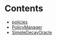 

# Contents
- [policies](/src/modules/reward-policies/policies)
- [PolicyManager](PolicyManager.sol/contract.PolicyManager.md)
- [SimpleDecayOracle](SimpleDecayOracle.sol/contract.SimpleDecayOracle.md)
